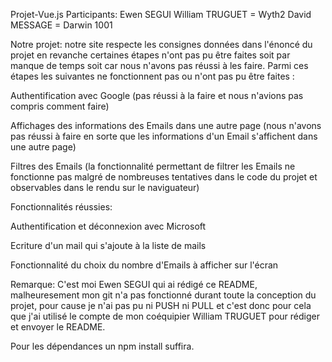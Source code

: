 Projet-Vue.js
Participants: Ewen SEGUI William TRUGUET = Wyth2 David MESSAGE = Darwin 1001

Notre projet:
notre site respecte les consignes données dans l'énoncé du projet en revanche certaines étapes n'ont pas pu être faites soit par manque de temps soit car nous n'avons pas réussi à les faire. Parmi ces étapes les suivantes ne fonctionnent pas ou n'ont pas pu être faites :

Authentification avec Google (pas réussi à la faire et nous n'avions pas compris comment faire)

Affichages des informations des Emails dans une autre page (nous n'avons pas réussi à faire en sorte que les informations d'un Email s'affichent dans une autre page)

Filtres des Emails (la fonctionnalité permettant de filtrer les Emails ne fonctionne pas malgré de nombreuses tentatives dans le code du projet et observables dans le rendu sur le naviguateur)

Fonctionnalités réussies:

Authentification et déconnexion avec Microsoft

Ecriture d'un mail qui s'ajoute à la liste de mails

Fonctionnalité du choix du nombre d'Emails à afficher sur l'écran

Remarque: C'est moi Ewen SEGUI qui ai rédigé ce README, malheuresement mon git n'a pas fonctionné durant toute la conception du projet, pour cause je n'ai pas pu ni PUSH ni PULL  et c'est donc pour cela que j'ai utilisé le compte de mon coéquipier William TRUGUET pour rédiger et envoyer le README.

Pour les dépendances un npm install suffira.
